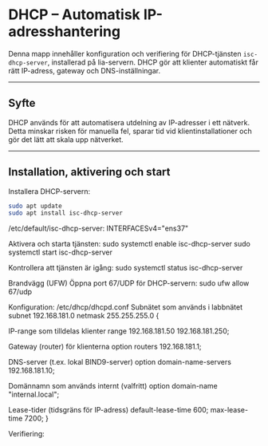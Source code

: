 # DHCP – Automatisk IP-adresshantering

Denna mapp innehåller konfiguration och verifiering för DHCP-tjänsten `isc-dhcp-server`, installerad på lia-servern. DHCP gör att klienter automatiskt får rätt IP-adress, gateway och DNS-inställningar.

---

## Syfte

DHCP används för att automatisera utdelning av IP-adresser i ett nätverk. Detta minskar risken för manuella fel, sparar tid vid klientinstallationer och gör det lätt att skala upp nätverket.

---

## Installation, aktivering och start

Installera DHCP-servern:

```bash
sudo apt update
sudo apt install isc-dhcp-server
```



/etc/default/isc-dhcp-server:
INTERFACESv4="ens37"



Aktivera och starta tjänsten:
sudo systemctl enable isc-dhcp-server
sudo systemctl start isc-dhcp-server



Kontrollera att tjänsten är igång:
sudo systemctl status isc-dhcp-server



Brandvägg (UFW)
Öppna port 67/UDP för DHCP-servern:
sudo ufw allow 67/udp



Konfiguration: /etc/dhcp/dhcpd.conf
 Subnätet som används i labbnätet
subnet 192.168.181.0 netmask 255.255.255.0 {

   IP-range som tilldelas klienter
  range 192.168.181.50 192.168.181.250;

   Gateway (router) för klienterna
  option routers 192.168.181.1;

  DNS-server (t.ex. lokal BIND9-server)
  option domain-name-servers 192.168.181.10;

   Domännamn som används internt (valfritt)
  option domain-name "internal.local";

  Lease-tider (tidsgräns för IP-adress)
  default-lease-time 600;
  max-lease-time 7200;
}



Verifiering:





